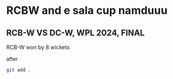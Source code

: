 # RCBW and e sala cup namduuu

## RCB-W VS DC-W, WPL 2024, FINAL
RCB-W won by 8 wickets



after
```sh
git add .
```

